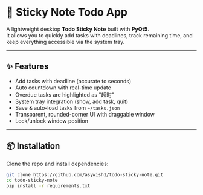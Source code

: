 # 📝 Sticky Note Todo App

A lightweight desktop **Todo Sticky Note** built with **PyQt5**.  
It allows you to quickly add tasks with deadlines, track remaining time, and keep everything accessible via the system tray.

---

## ✨ Features
- Add tasks with deadline (accurate to seconds)
- Auto countdown with real-time update
- Overdue tasks are highlighted as "超时"
- System tray integration (show, add task, quit)
- Save & auto-load tasks from `~/tasks.json`
- Transparent, rounded-corner UI with draggable window
- Lock/unlock window position

---

## 📦 Installation
Clone the repo and install dependencies:
```bash
git clone https://github.com/asywish1/todo-sticky-note.git
cd todo-sticky-note
pip install -r requirements.txt
